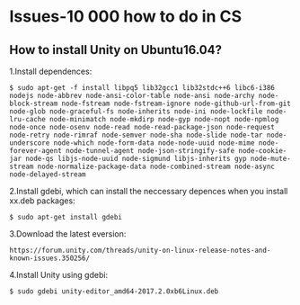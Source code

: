 # Issues-10 000 how to do in CS
## How to install Unity on Ubuntu16.04?

1.Install dependences:

	$ sudo apt-get -f install libpq5 lib32gcc1 lib32stdc++6 libc6-i386 nodejs node-abbrev node-ansi-color-table node-ansi node-archy node-block-stream node-fstream node-fstream-ignore node-github-url-from-git node-glob node-graceful-fs node-inherits node-ini node-lockfile node-lru-cache node-minimatch node-mkdirp node-gyp node-nopt node-npmlog node-once node-osenv node-read node-read-package-json node-request node-retry node-rimraf node-semver node-sha node-slide node-tar node-underscore node-which node-form-data node-node-uuid node-mime node-forever-agent node-tunnel-agent node-json-stringify-safe node-cookie-jar node-qs libjs-node-uuid node-sigmund libjs-inherits gyp node-mute-stream node-normalize-package-data node-combined-stream node-async node-delayed-stream

2.Install gdebi, which can install the neccessary depences when you install xx.deb packages:

	$ sudo apt-get install gdebi

3.Download the latest eversion:

	https://forum.unity.com/threads/unity-on-linux-release-notes-and-known-issues.350256/

4.Install Unity using gdebi:

	$ sudo gdebi unity-editor_amd64-2017.2.0xb6Linux.deb
